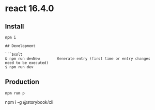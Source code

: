 # react 16.4.0

## Install

````$xslt
npm i

## Development

```$xslt
& npm run devNew        Generate entry (first time or entry changes need to be executed)
$ npm run dev
````

## Production

```$xslt
npm run p
```

npm i -g @storybook/cli
